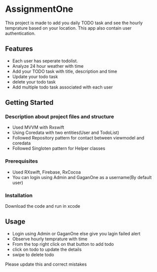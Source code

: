 # AssignmentOne

This project is made to add you daily TODO task and see the hourly temprature based on your location. This app also contain user authentication.

## Features

- Each user has seperate todolist.
- Analyze 24 hour weather with time
- Add your TODO task with title, description and time
- Update your todo task
- delete your todo task
- Add multiple todo task associated with each user

## Getting Started

### Description about project files and structure
- Used MVVM with Rxswift
- Using Coredata with two entities(User and TodoList)
- Followed Repository pattern for contact between viewmodel and coredata
- Followed Singloten pattern for Helper classes

### Prerequisites

- Used RXswift, Firebase, RxCocoa
- You can login using Admin and GaganOne as a username(By default user)

### Installation

Download the code and run in xcode

## Usage

- Login using Admin or GaganOne else give you lagin failed alert
- Observe hourly temprature with time
- From the top right click on that button to add todo
- click on todo to update the details
- swipe to delete todo

Please update this and correct mistakes

